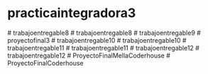 
# practicaintegradora3
#   t r a b a j o e n t r e g a b l e 8  
 #   t r a b a j o e n t r e g a b l e 8  
 #   t r a b a j o e n t r e g a b l e 9  
 #   p r o y e c t o f i n a l 3  
 #   t r a b a j o e n t r e g a b l e 1 0  
 #   t r a b a j o e n t r e g a b l e 1 0  
 #   t r a b a j o e n t r e g a b l e 1 1  
 #   t r a b a j o e n t r e g a b l e 1 1  
 #   t r a b a j o e n t r e g a b l e 1 2  
 #   t r a b a j o e n t r e g a b l e 1 2  
 #   P r o y e c t o F i n a l M e l l a C o d e r h o u s e  
 #   P r o y e c t o F i n a l C o d e r h o u s e  
 